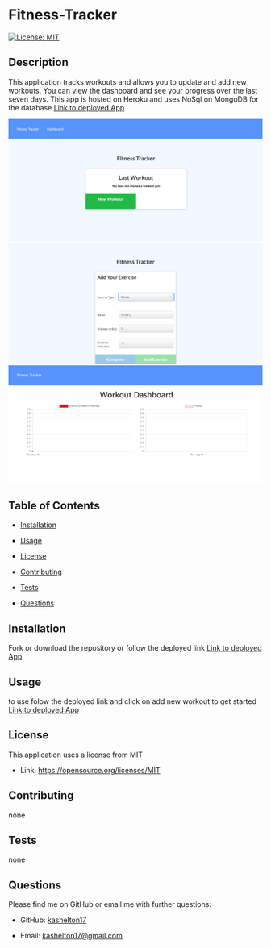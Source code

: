 # Fitness-Tracker 
 [![License: MIT](https://img.shields.io/badge/License-MIT-yellow.svg)](https://opensource.org/licenses/MIT)

 
 ## Description 
 This application tracks workouts and allows you to update and add new workouts. You can view the dashboard and see your progress over the last seven days. This app is hosted on Heroku and uses NoSql on MongoDB for the database 
 [Link to deployed App](https://fitness-tracker-hw-16.herokuapp.com/)
 
 ![Preview Image 1](./public/images/PreviewImage1.png)
 ![Preview Image 2](./public/images/PreviewImage2.png)
 ![Preview Image 3](./public/images/PreviewImage3.png)



 
 ## Table of Contents 

 * [Installation](#installation) 

 * [Usage](#usage) 

 * [License](#license) 

 * [Contributing](#contributing) 

 * [Tests](#Tests) 

 * [Questions](#questions)

 
 ## Installation 
Fork or download the repository or follow the deployed link
[Link to deployed App](https://fitness-tracker-hw-16.herokuapp.com/)

 
 ## Usage 
 to use folow the deployed link and click on add new workout to get started
 [Link to deployed App](https://fitness-tracker-hw-16.herokuapp.com/)

 
 ## License 
 This application uses a license from MIT 
  
 * Link: https://opensource.org/licenses/MIT

 
 ## Contributing 
 none

 
 ## Tests 
 none

 
 ## Questions 
 Please find me on GitHub or email me with further questions:

 * GitHub: [kashelton17](https://github.com/kashelton17)

 * Email: kashelton17@gmail.com 
